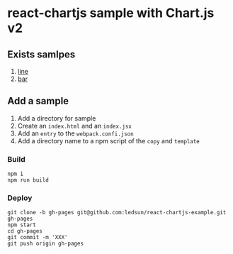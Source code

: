 # react-chartjs sample with Chart.js v2

## Exists samlpes

1. [line](https://ledsun.github.io/react-chartjs-example/line/)
1. [bar](https://ledsun.github.io/react-chartjs-example/bar/)

## Add a sample

1. Add a directory for sample
1. Create an `index.html` and an `index.jsx`
1. Add an `entry` to the `webpack.confi.json`
1. Add a directory name to a npm script of the `copy` and `template`

### Build

```
npm i
npm run build
```

### Deploy

```
git clone -b gh-pages git@github.com:ledsun/react-chartjs-example.git gh-pages
npm start
cd gh-pages
git commit -m 'XXX'
git push origin gh-pages
```
